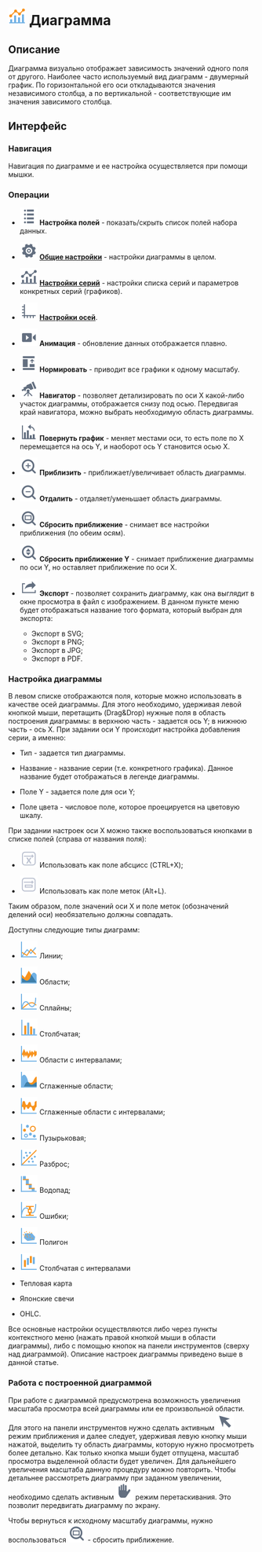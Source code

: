 # ![](../../media/app/icons/view_types_18/view_types_default-01.svg) Диаграмма

## Описание

Диаграмма визуально отображает зависимость значений одного поля от другого. Наиболее часто используемый вид диаграмм - двумерный график. По горизонтальной его оси откладываются значения независимого столбца, а по вертикальной - соответствующие им значения зависимого столбца.

## Интерфейс

### Навигация

Навигация по диаграмме и ее настройка осуществляется при помощи мышки.

### Операции

* ![](../../media/app/visualization/toolbar_18_148.svg) **Настройка полей** - показать/скрыть список полей набора данных.

* ![](../../media/app/icons/toolbar_18/toolbar_18_1.svg) **[Общие настройки](../../visualization/chart/general_settings.md)** - настройки диаграммы в целом.

* ![](../../media/app/visualization/toolbar_18_69.svg) **[Настройки серий](../../visualization/chart/series_settings.md)** - настройки списка серий и параметров конкретных серий (графиков).

* ![](../../media/app/visualization/axis.svg) **[Настройки осей](../../visualization/chart/axis_settings.md)**.

* ![](../../media/app/visualization/animation.svg) **Анимация** - обновление данных отображается плавно.

* ![](../../media/app/visualization/normalize.svg) **Нормировать** - приводит все графики к одному масштабу.

* ![](../../media/app/visualization/navigator.svg) **Навигатор** - позволяет детализировать по оси X какой-либо участок диаграммы, отображается снизу под осью. Передвигая край навигатора, можно выбрать необходимую область диаграммы.

* ![](../../media/app/visualization/turn_the_graph.svg) **Повернуть график** - меняет местами оси, то есть поле по X перемещается на ось Y, и наоборот ось Y становится осью X.

* ![](../../media/app/visualization/approach.svg) **Приблизить** - приближает/увеличивает область диаграммы.

* ![](../../media/app/visualization/postpone.svg) **Отдалить** - отдаляет/уменьшает область диаграммы.

* ![](../../media/app/visualization/reset_the_approach.svg) **Сбросить приближение** - снимает все настройки приближения (по обеим осям).

* ![](../../media/app/visualization/reset_the_approach_y.svg) **Сбросить приближение Y** - снимает приближение диаграммы по оси Y, но оставляет приближение по оси X.

* ![](../../media/app/icons/toolbar_18/toolbar_18_41.svg) **Экспорт** - позволяет сохранить диаграмму, как она выглядит в окне просмотра в файл с изображением. В данном пункте меню будет отображаться название того формата, который выбран для экспорта:
  * Экспорт в SVG;
  * Экспорт в PNG;
  * Экспорт в JPG;
  * Экспорт  в PDF.

### Настройка диаграммы

В левом списке отображаются поля, которые можно использовать в качестве осей диаграммы. Для этого необходимо, удерживая левой кнопкой мыши, перетащить (Drag&Drop) нужные поля в область построения диаграммы: в верхнюю часть - задается ось Y; в нижнюю часть - ось X. При задании оси Y происходит настройка добавления серии, а именно:

* Тип - задается тип диаграммы.

* Название - название серии (т.е. конкретного графика). Данное название будет отображаться в легенде диаграммы.

* Поле Y - задается поле для оси Y;

* Поле цвета - числовое поле, которое проецируется на цветовую шкалу.

При задании настроек оси X можно также воспользоваться кнопками в списке полей (справа от названия поля):

* ![](../../media/app/visualization/chart/icon1.svg) Использовать как поле абсцисс (CTRL+X);

* ![](../../media/app/visualization/chart/icon2.svg) Использовать как поле меток (Alt+L).

Таким образом, поле значений оси X и поле меток (обозначений делений оси) необязательно должны совпадать.

Доступны следующие типы диаграмм:

* ![](../../media/app/visualization/cube/d1.svg) Линии;

* ![](../../media/app/visualization/cube/d2.svg) Области;

* ![](../../media/app/visualization/cube/d3.svg) Сплайны;

* ![](../../media/app/visualization/cube/d4.svg) Столбчатая;

* ![](../../media/app/visualization/cube/d7.svg) Области с интервалами;

* ![](../../media/app/visualization/cube/d5.svg) Сглаженные области;

* ![](../../media/app/visualization/cube/d8.svg) Сглаженные области с интервалами;

* ![](../../media/app/visualization/cube/d9.svg) Пузырьковая;

* ![](../../media/app/visualization/cube/d6.svg) Разброс;

* ![](../../media/app/visualization/cube/d10.svg) Водопад;

* ![](../../media/app/visualization/cube/d11.svg) Ошибки;

* ![](../../media/app/visualization/cube/d12.svg) Полигон

* ![](../../media/app/visualization/cube/d13.svg) Столбчатая с интервалами

* Тепловая карта

* Японские свечи

* OHLC.

Все основные настройки осуществляются либо через пункты контекстного меню (нажать правой кнопкой мыши в области диаграммы), либо с помощью кнопок на панели инструментов (сверху над диаграммой). Описание настроек диаграммы приведено выше в данной статье.

### Работа с построенной диаграммой

При работе с диаграммой предусмотрена возможность увеличения масштаба просмотра всей диаграммы или ее произвольной области. Для этого на панели инструментов нужно сделать активным ![](../../media/app/visualization/toolbar_18_30.svg) режим приближения и далее следует, удерживая левую кнопку мыши нажатой, выделить ту область диаграммы, которую нужно просмотреть более детально. Как только кнопка мыши будет отпущена, масштаб просмотра выделенной области будет увеличен. Для дальнейшего увеличения масштаба данную процедуру можно повторить. Чтобы детальнее рассмотреть диаграмму при заданном увеличении, необходимо сделать активным ![](../../media/app/visualization/toolbar_18_32.svg) режим перетаскивания. Это позволит передвигать диаграмму по экрану.

Чтобы вернуться к исходному масштабу диаграммы, нужно воспользоваться ![](../../media/app/visualization/reset_the_approach.svg) - сбросить приближение.
